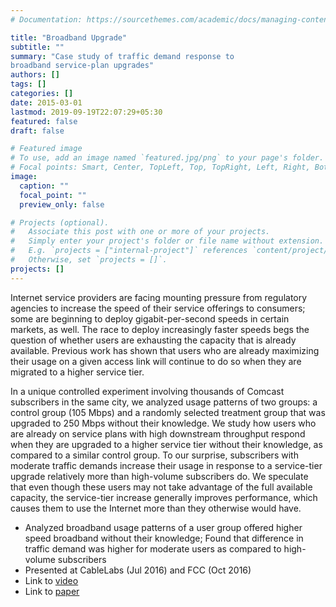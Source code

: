 ```yaml
---
# Documentation: https://sourcethemes.com/academic/docs/managing-content/

title: "Broadband Upgrade"
subtitle: ""
summary: "Case study of traffic demand response to
broadband service-plan upgrades"
authors: []
tags: []
categories: []
date: 2015-03-01
lastmod: 2019-09-19T22:07:29+05:30
featured: false
draft: false

# Featured image
# To use, add an image named `featured.jpg/png` to your page's folder.
# Focal points: Smart, Center, TopLeft, Top, TopRight, Left, Right, BottomLeft, Bottom, BottomRight.
image:
  caption: ""
  focal_point: ""
  preview_only: false

# Projects (optional).
#   Associate this post with one or more of your projects.
#   Simply enter your project's folder or file name without extension.
#   E.g. `projects = ["internal-project"]` references `content/project/deep-learning/index.md`.
#   Otherwise, set `projects = []`.
projects: []
---
```


Internet service providers are facing mounting pressure from
regulatory agencies to increase the speed of their service offerings to
consumers; some are beginning to deploy gigabit-per-second speeds in
certain markets, as well. The race to deploy increasingly faster speeds
begs the question of whether users are exhausting the capacity that is
already available. Previous work has shown that users who are already
maximizing their usage on a given access link will continue to do so when
they are migrated to a higher service tier.

In a unique controlled experiment involving thousands of Comcast subscribers in the same city, we analyzed usage patterns of two groups: a
control group (105 Mbps) and a randomly selected treatment group that
was upgraded to 250 Mbps without their knowledge. We study how users
who are already on service plans with high downstream throughput respond when they are upgraded to a higher service tier without their
knowledge, as compared to a similar control group. To our surprise, subscribers with moderate traffic demands increase their usage in response
to a service-tier upgrade relatively more than high-volume subscribers
do. We speculate that even though these users may not take advantage
of the full available capacity, the service-tier increase generally improves
performance, which causes them to use the Internet more than they otherwise would have.

- Analyzed broadband usage patterns of a user group offered higher speed broadband without their knowledge; Found that difference in traffic demand was higher for moderate users as compared to high-volume subscribers
- Presented at CableLabs (Jul 2016) and FCC (Oct 2016)
- Link to [video](https://www.youtube.com/watch?v=9QiovWtGtq0)
- Link to [paper](../../publication/traffic-demand-broadband-pam2015.pdf)